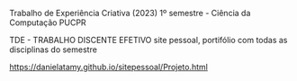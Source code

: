 Trabalho de Experiência Criativa (2023)
1º semestre - Ciência da Computação PUCPR

TDE - TRABALHO DISCENTE EFETIVO
site pessoal, portifólio com todas as disciplinas do semestre 

https://danielatamy.github.io/sitepessoal/Projeto.html
